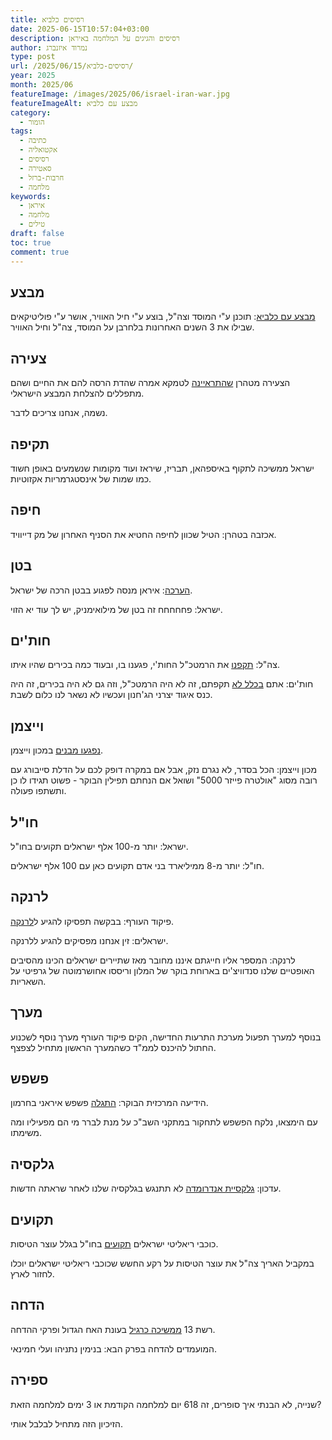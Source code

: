 ```yaml
---
title: רסיסים כלביא
date: 2025-06-15T10:57:04+03:00
description: רסיסים והגיגים על המלחמה באיראן
author: נמרוד איזנברג
type: post
url: /2025/06/15/רסיסים-כלביא/
year: 2025
month: 2025/06
featureImage: /images/2025/06/israel-iran-war.jpg
featureImageAlt: מבצע עם כלביא
category:
  - הומור
tags:
  - כתיבה
  - אקטואליה
  - רסיסים
  - סאטירה
  - חרבות-ברזל
  - מלחמה
keywords:
  - איראן
  - מלחמה
  - טילים
draft: false
toc: true
comment: true
---
```

## מבצע
[מבצע עם כלביא](https://www.mako.co.il/pzm-soldiers/Article-46135818f966791027.htm): תוכנן ע"י המוסד וצה"ל, בוצע ע"י חיל האוויר, אושר ע"י פוליטיקאים שבילו את 3 השנים האחרונות בלחרבן על המוסד, צה"ל וחיל האוויר.
## צעירה
הצעירה מטהרן [שהתראיינה](https://www.ynet.co.il/news/article/bjf311lj7gl#autoplay) לטמקא אמרה שהדת הרסה להם את החיים ושהם מתפללים להצלחת המבצע הישראלי.

נשמה, אנחנו צריכים לדבר.
## תקיפה
ישראל ממשיכה לתקוף באיספהאן, תבריז, שיראז ועוד מקומות שנשמעים באופן חשוד כמו שמות של אינסטגרמריות אקזוטיות.
## חיפה
אכזבה בטהרן: הטיל שכוון לחיפה החטיא את הסניף האחרון של מק דייוויד.
## בטן
[הערכה](https://www.maariv.co.il/news/military/article-1205607): איראן מנסה לפגוע בבטן הרכה של ישראל.

ישראל: פחחחחח זה בטן של מילואימניק, יש לך עוד יא הזוי.
## חות'ים
צה"ל: [תקפנו](https://www.ynet.co.il/news/article/bjrdjdoqxl) את הרמטכ"ל החות'י, פגענו בו, ובעוד כמה בכירים שהיו איתו.

חות'ים: אתם [בכלל לא](https://www.ynet.co.il/news/article/sjr55bhqle) תקפתם, זה לא היה הרמטכ"ל, וזה גם לא היה בכירים, זה היה כנס איגוד יצרני הג'חנון ועכשיו לא נשאר לנו כלום לשבת.
## וייצמן
[נפגעו מבנים](https://www.haaretz.co.il/science/2025-06-15/ty-article/.premium/00000197-7266-d9fe-a597-ff7e019e0000) במכון וייצמן.

מכון וייצמן: הכל בסדר, לא נגרם נזק, אבל אם במקרה דופק לכם על הדלת סייבורג עם רובה מסוג "אולטרה פייזר 5000" ושואל אם הנחתם תפילין הבוקר - פשוט תגידו לו כן ותשתפו פעולה.
## חו"ל
ישראל: יותר מ-100 אלף ישראלים תקועים בחו"ל.

חו"ל: יותר מ-8 ממיליארד בני אדם תקועים כאן עם 100 אלף ישראלים.
## לרנקה
פיקוד העורף: בבקשה תפסיקו להגיע ל[לרנקה](https://www.ynet.co.il/vacation/flights/article/syhd8g27xx).

ישראלים: זין אנחנו מפסיקים להגיע ללרנקה.

לרנקה: המספר אליו חייגתם איננו מחובר מאז שתיירים ישראלים הכינו מהסיבים האופטיים שלנו סנדוויצ'ים בארוחת בוקר של המלון וריססו אחושרמוטה של גרפיטי על השאריות.
## מערך
בנוסף למערך תפעול מערכת התרעות החדישה, הקים פיקוד העורף מערך נוסף לשכנוע החתול להיכנס לממ"ד כשהמערך הראשון מתחיל לצפצף.
## פשפש
הידיעה המרכזית הבוקר: [התגלה](https://www.ynet.co.il/environment-science/article/rkjtttj7ll) פשפש איראני בחרמון.

עם הימצאו, נלקח הפשפש לתחקור במתקני השב"כ על מנת לברר מי הם מפעיליו ומה משימתו.
## גלקסיה
עדכון: [גלקסיית אנדרומדה](https://www.hayadan.org.il/%D7%99%D7%99%D7%AA%D7%9B%D7%9F-%D7%A9%D7%92%D7%9C%D7%A7%D7%A1%D7%99%D7%99%D7%AA-%D7%90%D7%A0%D7%93%D7%A8%D7%95%D7%9E%D7%93%D7%94-%D7%9C%D7%90-%D7%AA%D7%AA%D7%A0%D7%92%D7%A9-%D7%91%D7%A9%D7%91%D7%99) לא תתנגש בגלקסיה שלנו לאחר שראתה חדשות.
## תקועים
כוכבי ריאליטי ישראלים [תקועים](https://pplus.ynet.co.il/rechilut/article/bk11ryknxee) בחו"ל בגלל עוצר הטיסות.

במקביל האריך צה"ל את עוצר הטיסות על רקע החשש שכוכבי ריאליטי ישראלים יוכלו לחזור לארץ.
## הדחה
רשת 13 [ממשיכה כרגיל](https://tmi.maariv.co.il/bidur-news/article-1205447) בעונת האח הגדול ופרקי ההדחה.

המועמדים להדחה בפרק הבא: בנימין נתניהו ועלי חמינאי.
## ספירה
שנייה, לא הבנתי איך סופרים, זה 618 יום למלחמה הקודמת או 3 ימים למלחמה הזאת?

הזיכיון הזה מתחיל לבלבל אותי.